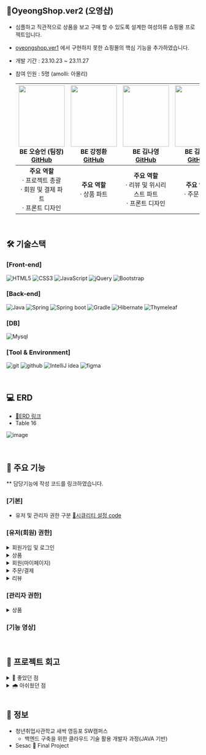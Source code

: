 ## **👗OyeongShop.ver2 (오영샵)**
- 심플하고 직관적으로 상품을 보고 구매 할 수 있도록 설계한 여성의류 쇼핑몰 프로젝트입니다.
- [oyeongshop.ver1](https://github.com/5seung/OyeongShop) 에서 구현하지 못한 쇼핑몰의 핵심 기능을 추가하였습니다.
- 개발 기간 : 23.10.23 ~ 23.11.27<br>
- 참여 인원 : 5명 (amolli: 아몰리)<br>
      
    |<img src="https://avatars.githubusercontent.com/u/126163816?s=400&v=4" width="120" height="160"/><br/>BE 오승언 (팀장) <br/><a href="https://github.com/5seung">GitHub</a>|<img src="https://avatars.githubusercontent.com/u/107999594?v=4" width="120" height="160"/><br/>BE 강정환 <br/> <a href="https://github.com/Ueong2">GitHub</a>|<img src="https://avatars.githubusercontent.com/u/144882233?v=4" width="120" height="160"/><br/>BE 김나영 <br/><a href="https://github.com/nayonez">GitHub</a>|<img src="https://avatars.githubusercontent.com/u/140488622?v=4" width="120" height="160"/><br/>BE 김윤설 <br/><a href="https://github.com/Yseolcoding">GitHub</a>|<img src="https://avatars.githubusercontent.com/u/147739911?v=4" width="120" height="160"/><br/>BE 박형배 <br/><a href="https://github.com/dev-hubris">GitHub</a>|
    |:---:|:---:|:---:|:---:|:---:|
    | <strong>주요 역할</strong> <br> &middot; 프로젝트 총괄 <br> &middot; 회원 및 결제 파트 <br> &middot; 프론트 디자인|<strong>주요 역할</strong> <br> &middot; 상품 파트 | <strong>주요 역할</strong> <br> &middot; 리뷰 및 위시리스트 파트 <br/> &middot; 프론트 디자인 | <strong>주요 역할</strong> <br/> &middot; 주문 파트 | <strong>주요 역할</strong> <br/> &middot; 장바구니 파트 |

<br>

##  🛠 기술스택

### **[Front-end]**
![HTML5](https://img.shields.io/badge/html5-%23E34F26.svg?style=for-the-badge&logo=html5&logoColor=white)
![CSS3](https://img.shields.io/badge/css3-%231572B6.svg?style=for-the-badge&logo=css3&logoColor=white)
![JavaScript](https://img.shields.io/badge/javascript-%23323330.svg?style=for-the-badge&logo=javascript&logoColor=%23F7DF1E)
![jQuery](https://img.shields.io/badge/jquery-%230769AD.svg?style=for-the-badge&logo=jquery&logoColor=white)
![Bootstrap](https://img.shields.io/badge/bootstrap-%238511FA.svg?style=for-the-badge&logo=bootstrap&logoColor=white)


### **[Back-end]**   
![Java](https://img.shields.io/badge/java11-%23ED8B00.svg?style=for-the-badge&logo=openjdk&logoColor=white)
![Spring](https://img.shields.io/badge/spring-%236DB33F.svg?style=for-the-badge&logo=spring&logoColor=white)
![Spring boot](https://img.shields.io/badge/springboot-6DB33F?style=for-the-badge&logo=springboot&logoColor=white)
![Gradle](https://img.shields.io/badge/Gradle-02303A.svg?style=for-the-badge&logo=Gradle&logoColor=white)
![Hibernate](https://img.shields.io/badge/Hibernate-59666C?style=for-the-badge&logo=Hibernate&logoColor=white)
![Thymeleaf](https://img.shields.io/badge/Thymeleaf-%23005C0F.svg?style=for-the-badge&logo=Thymeleaf&logoColor=white)

### **[DB]**
![Mysql](https://img.shields.io/badge/Mysql-4479A1?style=for-the-badge&logo=Mysql&logoColor=white)

### **[Tool & Environment]**
![git](https://img.shields.io/badge/git-F05032?style=for-the-badge&logo=git&logoColor=white)
![github](https://img.shields.io/badge/github-181717?style=for-the-badge&logo=github&logoColor=white)
![IntelliJ idea](https://img.shields.io/badge/IntelliJ_idea-000000?style=for-the-badge&logo=IntelliJidea&logoColor=white)
![figma](https://img.shields.io/badge/figma-F24E1E?style=for-the-badge&logo=figma&logoColor=white)

</br>

## 💻 ERD
- [📌ERD 링크](https://www.erdcloud.com/d/De5eKLR9fHqGtaWEs)
- Table 16

![image](https://github.com/sesac-amolli/oyeongshop.ver2/assets/126163816/5222cf19-d258-4b98-beb7-784673799052)

</br>

## 📍 주요 기능
** 담당기능에 작성 코드를 링크하였습니다.

### [기본]
- 유저 및 관리자 권한 구분 [📌시큐리티 설정 code](https://github.com/5seung/oyeongshop.ver2/blob/68d0016f92a8536bd094f7035d3ab807f754a13b/src/main/java/com/amolli/oyeongshop/ver2/security/config/SecurityConfig.java#L33-L66)
  
### [유저(회원) 권한]

<details>
<summary>회원가입 및 로그인</summary>
  
- 사이트를 통한 회원 가입 및 로그인 [📌회원가입 서비스 code](https://github.com/5seung/oyeongshop.ver2/blob/68d0016f92a8536bd094f7035d3ab807f754a13b/src/main/java/com/amolli/oyeongshop/ver2/user/service/UserServiceImpl.java#L46-L56)
- 소셜 로그인(카카오, 네이버, 구글) 인증 후 로그인 [📌서비스 code](https://github.com/5seung/oyeongshop.ver2/blob/68d0016f92a8536bd094f7035d3ab807f754a13b/src/main/java/com/amolli/oyeongshop/ver2/security/config/oauth/PrincipalOauth2UserService.java#L27-L83)
- 아이디 중복 체크 [📌ajax code](https://github.com/5seung/oyeongshop.ver2/blob/68d0016f92a8536bd094f7035d3ab807f754a13b/src/main/resources/static/js/user/signup.js#L1-L28)
  
</details>

<details>
<summary>상품</summary>
  
- 카테고리별 상품 조회
- 상품 목록조회
- 상품 정보 상세보기
- 찜하기(위시리스트 담기)
- 장바구니 담기
  
</details>

<details>
<summary>회원(마이페이지)</summary>
  
- 위시리스트 조회
  
</details>

<details>
<summary>주문/결제</summary>
  
- 단일상품 주문
  + 상품 상세보기 페이지 주문하기 진행 시
    
- 다중 상품 주문
  + 장바구니에서 선택한 상품 주문 진행 시
    
- 결제 [📌포트원 결제 api 요청 code](https://github.com/5seung/oyeongshop.ver2/blob/68d0016f92a8536bd094f7035d3ab807f754a13b/src/main/resources/static/js/order/order.js#L143-L212)
- 주문 내역 조회

</details>
<details>
<summary>리뷰</summary>
 
- 리뷰 작성  
  + 자신이 구매한 상품만 리뷰 생성 가능
  + 리뷰 이미지는 선택적으로 첨부 가능
  + 리뷰 이미지는 AWS S3 에 저장
    
- 리뷰 조회  
   + 상품별 리뷰 조회 (상품 상세보기 페이지 하단)  
   + 내가 작성한 리뷰 (마이페이지)
  
- 리뷰 삭제  
  + 구매자 본인만 삭제 가능
  
</details>


### [관리자 권한]
<details>
<summary>상품</summary>
  
- 상품 등록  
  + 상품 이미지는 1장 이상 필수 입력
  + 상품 이미지는 AWS S3 에 저장
  
- 상품 상세 내용 수정
  
</details>



### [기능 영상] 







</br>

## 💫 프로젝트 회고
<details>
<summary> 🌈 좋았던 점 </summary>

 - 팀장으로 프로젝트 진행률 관리와 의사소통의 어려움을 느꼈고, 이번 경험을 통해 좋은 의사소통이란 무엇일까 다시 한번 고민하였다.
 - 스프링 시큐리티, 소셜로그인 api사용 등 기술적으로 학습하고 발전시킨 부분을 체감할 수 있었다.
 - 여전히 jpa 개념이 부족한 부분이 많지만, 엔티티의 매핑관계를 이해하고 순환참조 문제를 해결했다는 부분에서 뿌듯했다. 특히 metahaus 프로젝트에서 사용 실패했던 경험이 있기때문에 더 뜻 깊었다. 

</details>
<details>
<summary> 🌧️ 아쉬웠던 점 </summary>

 - 소셜 로그인과 셋트로 등장하는 개념인 jwt를 이해하고 구현하고 싶었는데 프로젝트 관리의 어려움때문에 충분한 시간을 확보하지 못해 충분히 공부하지 못한것이 아쉽다.
 - AWS 배포, 테스트 코드 작성, 익셉션관리 등 구현 이외의 백엔드 개발자로의 역량을 키워야한다고 생각한 부분을 성장시키지 못한것이 아쉽다.
 - 회의록 및 프로젝트 이슈 관리가 효율적으로 관리되지 못해 무용지물이 되었다 느껴졌고, 꼭 개선이 필요한 부분이라 생각된다.

</details>

</br>

## 🚀 정보
- 청년취업사관학교 새싹 영등포 SW캠퍼스<br>
  - 백엔드 구축을 위한 클라우드 기술 활용 개발자 과정(JAVA 기반)
- Sesac 🌱 Final Project
